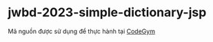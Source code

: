 # jwbd-2023-simple-dictionary-jsp
Mã nguồn được sử dụng để thực hành tại [CodeGym](https://codegym.vn)
